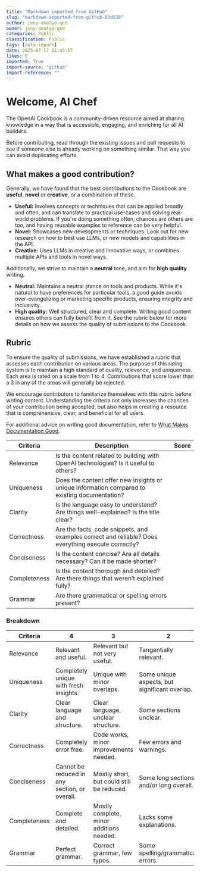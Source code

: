 ```yaml
---
title: "Markdown imported from GitHub"
slug: "markdown-imported-from-github-83d538"
author: jeny-amatya-qed
owner: jeny-amatya-qed
categories: Public
classification: Public
tags: [auto-import]
date: 2025-07-17 01:45:57
likes: 0
imported: True 
import-source: "github"
import-reference: ""
---
```


# Welcome, AI Chef

The OpenAI Cookbook is a community-driven resource aimed at sharing knowledge in a way that is accessible, engaging, and enriching for all AI builders.

Before contributing, read through the existing issues and pull requests to see if someone else is already working on something similar. That way you can avoid duplicating efforts.

## What makes a good contribution?

Generally, we have found that the best contributions to the Cookbook are **useful**, **novel** or **creative**, or a combination of these.

- **Useful:** Involves concepts or techniques that can be applied broadly and often, and can translate to practical use-cases and solving real-world problems. If you're doing something often, chances are others are too, and having reusable examples to reference can be very helpful.
- **Novel:** Showcases new developments or techniques. Look out for new research on how to best use LLMs, or new models and capabilities in the API.
- **Creative:** Uses LLMs in creative and innovative ways, or combines multiple APIs and tools in novel ways.

Additionally, we strive to maintain a **neutral** tone, and aim for **high quality** writing.

- **Neutral:** Maintains a neutral stance on tools and products. While it's natural to have preferences for particular tools, a good guide avoids over-evangelizing or marketing specific products, ensuring integrity and inclusivity.
- **High quality:** Well structured, clear and complete. Writing good content ensures others can fully benefit from it. See the rubric below for more details on how we assess the quality of submissions to the Cookbook.

## Rubric

To ensure the quality of submissions, we have established a rubric that assesses each contribution on various areas. The purpose of this rating system is to maintain a high standard of quality, relevance, and uniqueness. Each area is rated on a scale from 1 to 4. Contributions that score lower than a 3 in any of the areas will generally be rejected.

We encourage contributors to familiarize themselves with this rubric before writing content. Understanding the criteria not only increases the chances of your contribution being accepted, but also helps in creating a resource that is comprehensive, clear, and beneficial for all users.

For additional advice on writing good documentation, refer to [What Makes Documentation Good](https://cookbook.openai.com/what_makes_documentation_good).

| Criteria | Description | Score |
| --- | --- | --- |
| Relevance | Is the content related to building with OpenAI technologies? Is it useful to others? |  |
| Uniqueness | Does the content offer new insights or unique information compared to existing documentation? |  |
| Clarity | Is the language easy to understand? Are things well-explained? Is the title clear? |  |
| Correctness | Are the facts, code snippets, and examples correct and reliable? Does everything execute correctly? |  |
| Conciseness | Is the content concise? Are all details necessary? Can it be made shorter? |  |
| Completeness | Is the content thorough and detailed? Are there things that weren’t explained fully? |  |
| Grammar | Are there grammatical or spelling errors present? |  |

### Breakdown

| Criteria | 4 | 3 | 2 | 1 |
| --- | --- | --- | --- | --- |
| Relevance | Relevant and useful. | Relevant but not very useful. | Tangentially relevant. | Not relevant. |
| Uniqueness | Completely unique with fresh insights. | Unique with minor overlaps. | Some unique aspects, but significant overlap. | Many similar guides/examples. |
| Clarity | Clear language and structure. | Clear language, unclear structure. | Some sections unclear. | Confusing and unclear. |
| Correctness | Completely error free. | Code works, minor improvements needed. | Few errors and warnings. | Many errors, code doesn't execute. |
| Conciseness | Cannot be reduced in any section, or overall. | Mostly short, but could still be reduced. | Some long sections, and/or long overall. | Very long sections and overall, redundant. |
| Completeness | Complete and detailed. | Mostly complete, minor additions needed. | Lacks some explanations. | Missing significant portions. |
| Grammar | Perfect grammar. | Correct grammar, few typos. | Some spelling/grammatical errors. | Numerous spelling/grammatical errors. |